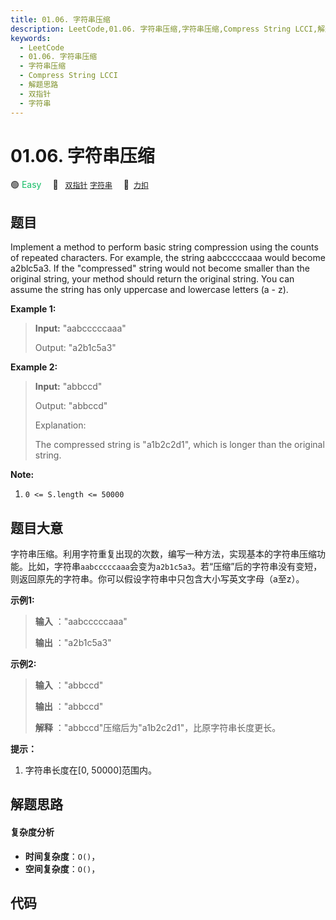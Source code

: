 ```yaml
---
title: 01.06. 字符串压缩
description: LeetCode,01.06. 字符串压缩,字符串压缩,Compress String LCCI,解题思路,双指针,字符串
keywords:
  - LeetCode
  - 01.06. 字符串压缩
  - 字符串压缩
  - Compress String LCCI
  - 解题思路
  - 双指针
  - 字符串
---
```


# 01.06. 字符串压缩

🟢 <font color=#15bd66>Easy</font>&emsp; 🔖&ensp; [`双指针`](/tag/two-pointers.md) [`字符串`](/tag/string.md)&emsp; 🔗&ensp;[`力扣`](https://leetcode.cn/problems/compress-string-lcci)

## 题目

Implement a method to perform basic string compression using the counts of
repeated characters. For example, the string aabcccccaaa would become
a2blc5a3. If the "compressed" string would not become smaller than the
original string, your method should return the original string. You can assume
the string has only uppercase and lowercase letters (a - z).

**Example 1:**

> 
> 
> 
> 
> 
> **Input:** "aabcccccaaa"
> 
> Output: "a2b1c5a3"

**Example 2:**

> 
> 
> 
> 
> 
> **Input:** "abbccd"
> 
> Output: "abbccd"
> 
> Explanation:
> 
> The compressed string is "a1b2c2d1", which is longer than the original string.
> 
> 



**Note:**

  1. `0 <= S.length <= 50000`


## 题目大意

字符串压缩。利用字符重复出现的次数，编写一种方法，实现基本的字符串压缩功能。比如，字符串`aabcccccaaa`会变为`a2b1c5a3`。若“压缩”后的字符串没有变短，则返回原先的字符串。你可以假设字符串中只包含大小写英文字母（a至z）。

**示例1:**

> 
> 
> 
> 
> 
> **输入** ："aabcccccaaa"
> 
> **输出** ："a2b1c5a3"
> 
> 

**示例2:**

> 
> 
> 
> 
> 
> **输入** ："abbccd"
> 
> **输出** ："abbccd"
> 
> **解释** ："abbccd"压缩后为"a1b2c2d1"，比原字符串长度更长。
> 
> 

**提示：**

  1. 字符串长度在[0, 50000]范围内。


## 解题思路

#### 复杂度分析

- **时间复杂度**：`O()`，
- **空间复杂度**：`O()`，

## 代码

```javascript

```